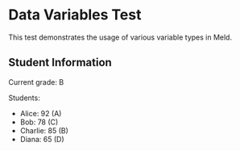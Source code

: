 # Data Variables Test

This test demonstrates the usage of various variable types in Meld.

## Student Information

Current grade: B

Students:
- Alice: 92 (A)
- Bob: 78 (C)
- Charlie: 85 (B)
- Diana: 65 (D) 